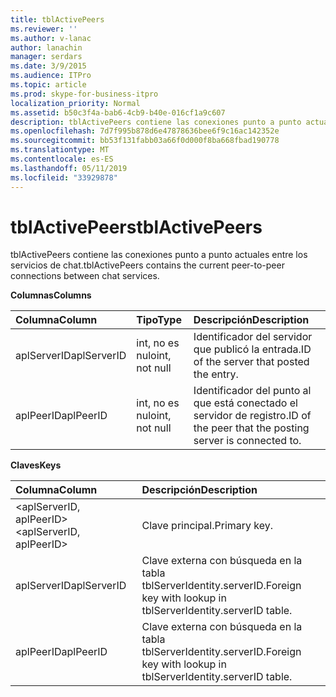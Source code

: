```yaml
---
title: tblActivePeers
ms.reviewer: ''
ms.author: v-lanac
author: lanachin
manager: serdars
ms.date: 3/9/2015
ms.audience: ITPro
ms.topic: article
ms.prod: skype-for-business-itpro
localization_priority: Normal
ms.assetid: b50c3f4a-bab6-4cb9-b40e-016cf1a9c607
description: tblActivePeers contiene las conexiones punto a punto actuales entre los servicios de chat.
ms.openlocfilehash: 7d7f995b878d6e47878636bee6f9c16ac142352e
ms.sourcegitcommit: bb53f131fabb03a66f0d000f8ba668fbad190778
ms.translationtype: MT
ms.contentlocale: es-ES
ms.lasthandoff: 05/11/2019
ms.locfileid: "33929878"
---
```

# <a name="tblactivepeers"></a><span data-ttu-id="c90d8-103">tblActivePeers</span><span class="sxs-lookup"><span data-stu-id="c90d8-103">tblActivePeers</span></span>
 
<span data-ttu-id="c90d8-104">tblActivePeers contiene las conexiones punto a punto actuales entre los servicios de chat.</span><span class="sxs-lookup"><span data-stu-id="c90d8-104">tblActivePeers contains the current peer-to-peer connections between chat services.</span></span>
  
<span data-ttu-id="c90d8-105">**Columnas**</span><span class="sxs-lookup"><span data-stu-id="c90d8-105">**Columns**</span></span>

|<span data-ttu-id="c90d8-106">**Columna**</span><span class="sxs-lookup"><span data-stu-id="c90d8-106">**Column**</span></span>|<span data-ttu-id="c90d8-107">**Tipo**</span><span class="sxs-lookup"><span data-stu-id="c90d8-107">**Type**</span></span>|<span data-ttu-id="c90d8-108">**Descripción**</span><span class="sxs-lookup"><span data-stu-id="c90d8-108">**Description**</span></span>|
|:-----|:-----|:-----|
|<span data-ttu-id="c90d8-109">aplServerID</span><span class="sxs-lookup"><span data-stu-id="c90d8-109">aplServerID</span></span>  <br/> |<span data-ttu-id="c90d8-110">int, no es nulo</span><span class="sxs-lookup"><span data-stu-id="c90d8-110">int, not null</span></span>  <br/> |<span data-ttu-id="c90d8-111">Identificador del servidor que publicó la entrada.</span><span class="sxs-lookup"><span data-stu-id="c90d8-111">ID of the server that posted the entry.</span></span>  <br/> |
|<span data-ttu-id="c90d8-112">aplPeerID</span><span class="sxs-lookup"><span data-stu-id="c90d8-112">aplPeerID</span></span>  <br/> |<span data-ttu-id="c90d8-113">int, no es nulo</span><span class="sxs-lookup"><span data-stu-id="c90d8-113">int, not null</span></span>  <br/> |<span data-ttu-id="c90d8-114">Identificador del punto al que está conectado el servidor de registro.</span><span class="sxs-lookup"><span data-stu-id="c90d8-114">ID of the peer that the posting server is connected to.</span></span>  <br/> |
   
<span data-ttu-id="c90d8-115">**Claves**</span><span class="sxs-lookup"><span data-stu-id="c90d8-115">**Keys**</span></span>

|<span data-ttu-id="c90d8-116">**Columna**</span><span class="sxs-lookup"><span data-stu-id="c90d8-116">**Column**</span></span>|<span data-ttu-id="c90d8-117">**Descripción**</span><span class="sxs-lookup"><span data-stu-id="c90d8-117">**Description**</span></span>|
|:-----|:-----|
|<span data-ttu-id="c90d8-118">\<aplServerID, aplPeerID\></span><span class="sxs-lookup"><span data-stu-id="c90d8-118">\<aplServerID, aplPeerID\></span></span>  <br/> |<span data-ttu-id="c90d8-119">Clave principal.</span><span class="sxs-lookup"><span data-stu-id="c90d8-119">Primary key.</span></span>  <br/> |
|<span data-ttu-id="c90d8-120">aplServerID</span><span class="sxs-lookup"><span data-stu-id="c90d8-120">aplServerID</span></span>  <br/> |<span data-ttu-id="c90d8-121">Clave externa con búsqueda en la tabla tblServerIdentity.serverID.</span><span class="sxs-lookup"><span data-stu-id="c90d8-121">Foreign key with lookup in tblServerIdentity.serverID table.</span></span>  <br/> |
|<span data-ttu-id="c90d8-122">aplPeerID</span><span class="sxs-lookup"><span data-stu-id="c90d8-122">aplPeerID</span></span>  <br/> |<span data-ttu-id="c90d8-123">Clave externa con búsqueda en la tabla tblServerIdentity.serverID.</span><span class="sxs-lookup"><span data-stu-id="c90d8-123">Foreign key with lookup in tblServerIdentity.serverID table.</span></span>  <br/> |
   

